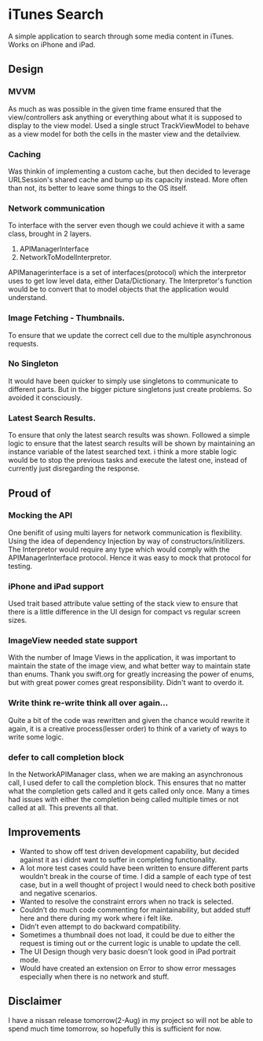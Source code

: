 # iTunes Search

A simple application to search through some media content in iTunes.
Works on iPhone and iPad.


## Design

### MVVM
As much as was possible in the given time frame ensured that the view/controllers ask anything or everything about what it is supposed to display to the view model.
Used a single struct TrackViewModel to behave as a view model for both the cells in the master view and the detailview.

### Caching
Was thinkin of implementing a custom cache, but then decided to leverage URLSession's shared cache and bump up its capacity instead. More often than not, its better to leave some things to the OS itself.

### Network communication
To interface with the server even though we could achieve it with a same class, brought in 2 layers.
1. APIManagerInterface
2. NetworkToModelInterpretor.

APIManagerinterface is a set of interfaces(protocol) which the interpretor uses to get low level data, either Data/Dictionary.
The Interpretor's function would be to convert that to model objects that the application would understand.

### Image Fetching - Thumbnails.
To ensure that we update the correct cell due to the multiple asynchronous requests.

### No Singleton
It would have been quicker to simply use singletons to communicate to different parts. But in the bigger picture singletons just create problems. So avoided it consciously. 

### Latest Search Results.
To ensure that only the latest search results was shown.
Followed a simple logic to ensure that the latest search results will be shown by maintaining an instance variable of the latest searched text. i think a more stable logic would be to stop the previous tasks and execute the latest one, instead of currently just disregarding the response.

## Proud of

### Mocking the API
One benifit of using multi layers for network communication is flexibility. Using the idea of dependency Injection by way of constructors/initilizers. The Interpretor would require any type which would comply with the APIManagerInterface protocol. Hence it was easy to mock that protocol for testing. 

### iPhone and iPad support
Used trait based attribute value setting of the stack view to ensure that there is a little difference in the UI design for compact vs regular screen sizes.

### ImageView needed state support
With the number of Image Views in the application, it was important to maintain the state of the image view, and what better way to maintain state than enums. Thank you swift.org for greatly increasing the power of enums, but with great power comes great responsibility. Didn't want to overdo it. 

### Write think re-write think all over again... 
Quite a bit of the code was rewritten and given the chance would rewrite it again, it is a creative process(lesser order) to think of a variety of ways to write some logic. 

### defer to call completion block
In the NetworkAPIManager class, when we are making an asynchronous call, I used defer to call the completion block. This ensures that no matter what the completion gets called and it gets called only once. Many a times had issues with either the completion being called multiple times or not called at all. This prevents all that.


## Improvements
- Wanted to show off test driven development capability, but decided against it as i didnt want to suffer in completing functionality.
- A lot more test cases could have been written to ensure different parts wouldn't break in the course of time. I did a sample of each type of test case, but in a well thought of project I would need to check both positive and negative scenarios.
- Wanted to resolve the constraint errors when no track is selected.
- Couldn’t do much code commenting for maintainability, but added stuff here and there during my work where i felt like.
- Didn’t even attempt to do backward compatibility.
- Sometimes a thumbnail does not load, it could be due to either the request is timing out or the current logic is unable to update the cell.
- The UI Design though very basic doesn't look good in iPad portrait mode. 
- Would have created an extension on Error to show error messages especially when there is no network and stuff.

## Disclaimer
I have a nissan release tomorrow(2-Aug) in my project so will not be able to spend much time tomorrow, so hopefully this is sufficient for now.



